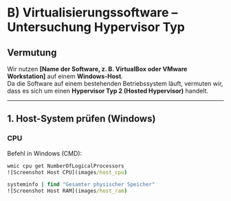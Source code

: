 # B) Virtualisierungssoftware – Untersuchung Hypervisor Typ

## Vermutung
Wir nutzen **[Name der Software, z. B. VirtualBox oder VMware Workstation]** auf einem **Windows-Host**.  
Da die Software auf einem bestehenden Betriebssystem läuft, vermuten wir, dass es sich um einen **Hypervisor Typ 2 (Hosted Hypervisor)** handelt.

---

## 1. Host-System prüfen (Windows)

### CPU
Befehl in Windows (CMD):
```cmd
wmic cpu get NumberOfLogicalProcessors
![Screenshot Host CPU](images/host_cpu)

systeminfo | find "Gesamter physischer Speicher"
![Screenshot Host RAM](images/host_ram)


